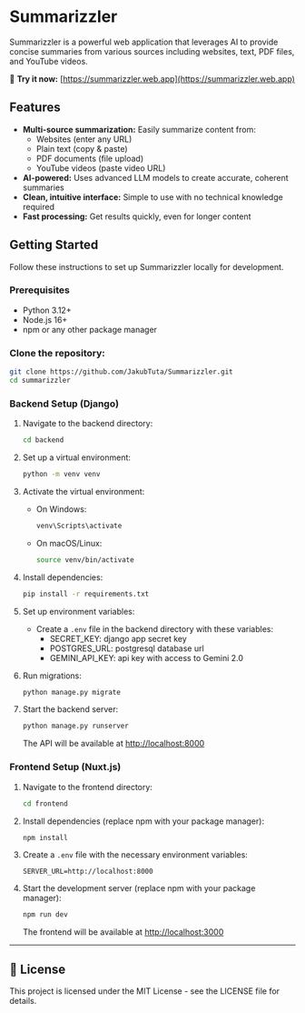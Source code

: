 # Summarizzler

Summarizzler is a powerful web application that leverages AI to provide concise summaries from various sources including websites, text, PDF files, and YouTube videos.

🚀 **Try it now:** [https://summarizzler.web.app](https://summarizzler.web.app)

## Features

- **Multi-source summarization:** Easily summarize content from:
  - Websites (enter any URL)
  - Plain text (copy & paste)
  - PDF documents (file upload)
  - YouTube videos (paste video URL)
- **AI-powered:** Uses advanced LLM models to create accurate, coherent summaries
- **Clean, intuitive interface:** Simple to use with no technical knowledge required
- **Fast processing:** Get results quickly, even for longer content

## Getting Started

Follow these instructions to set up Summarizzler locally for development.

### Prerequisites

- Python 3.12+ 
- Node.js 16+
- npm or any other package manager

### Clone the repository:
   ```bash
   git clone https://github.com/JakubTuta/Summarizzler.git
   cd summarizzler
   ```

### Backend Setup (Django)
1. Navigate to the backend directory:
    ```bash
    cd backend
    ```

2. Set up a virtual environment:
   ```bash
   python -m venv venv
   ```

3. Activate the virtual environment:
   - On Windows:
     ```bash
     venv\Scripts\activate
     ```
   - On macOS/Linux:
     ```bash
     source venv/bin/activate
     ```

4. Install dependencies:
   ```bash
   pip install -r requirements.txt
   ```

5. Set up environment variables:
   - Create a `.env` file in the backend directory with these variables:
        - SECRET_KEY: django app secret key
        - POSTGRES_URL: postgresql database url
        - GEMINI_API_KEY: api key with access to Gemini 2.0

6. Run migrations:
   ```bash
   python manage.py migrate
   ```

7. Start the backend server:
   ```bash
   python manage.py runserver
   ```
   The API will be available at [http://localhost:8000](http://localhost:8000)

### Frontend Setup (Nuxt.js)

1. Navigate to the frontend directory:
   ```bash
   cd frontend
   ```

2. Install dependencies (replace npm with your package manager):
   ```bash
   npm install
   ```

3. Create a `.env` file with the necessary environment variables:
   ```
   SERVER_URL=http://localhost:8000
   ```

4. Start the development server (replace npm with your package manager):
   ```bash
   npm run dev
   ```
   The frontend will be available at [http://localhost:3000](http://localhost:3000)

---

## 📄 License

This project is licensed under the MIT License - see the LICENSE file for details.